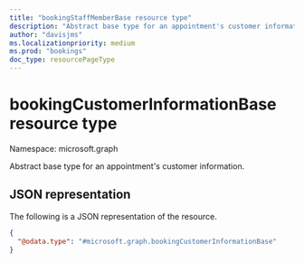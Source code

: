 ```yaml
---
title: "bookingStaffMemberBase resource type"
description: "Abstract base type for an appointment's customer information."
author: "davisjms"
ms.localizationpriority: medium
ms.prod: "bookings"
doc_type: resourcePageType
---
```


# bookingCustomerInformationBase resource type

Namespace: microsoft.graph

Abstract base type for an appointment's customer information.

## JSON representation
The following is a JSON representation of the resource.
<!-- {
  "blockType": "resource",
  "@odata.type": "microsoft.graph.bookingCustomerInformationBase"
}
-->
``` json
{
  "@odata.type": "#microsoft.graph.bookingCustomerInformationBase"
}
```

